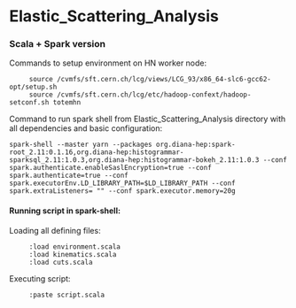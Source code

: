 # Elastic_Scattering_Analysis
### Scala + Spark version 
Commands to setup environment on HN worker node:  
```   
     source /cvmfs/sft.cern.ch/lcg/views/LCG_93/x86_64-slc6-gcc62-opt/setup.sh 
     source /cvmfs/sft.cern.ch/lcg/etc/hadoop-confext/hadoop-setconf.sh totemhn
```
Command to run spark shell from Elastic_Scattering_Analysis directory with all dependencies and basic configuration:
```
spark-shell --master yarn --packages org.diana-hep:spark-root_2.11:0.1.16,org.diana-hep:histogrammar-sparksql_2.11:1.0.3,org.diana-hep:histogrammar-bokeh_2.11:1.0.3 --conf spark.authenticate.enableSaslEncryption=true --conf spark.authenticate=true --conf spark.executorEnv.LD_LIBRARY_PATH=$LD_LIBRARY_PATH --conf spark.extraListeners= "" --conf spark.executor.memory=20g
```
#### Running script in spark-shell:
Loading all defining files:
```
     :load environment.scala
     :load kinematics.scala
     :load cuts.scala
```
Executing script:
```
     :paste script.scala
```

